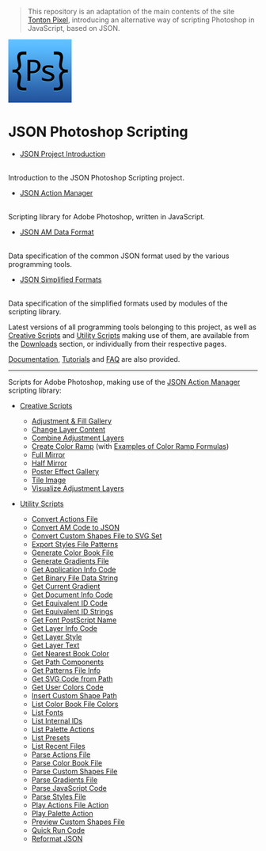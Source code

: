 > This repository is an adaptation of the main contents of the site [Tonton Pixel](http://www.tonton-pixel.com/), introducing an alternative way of scripting Photoshop in JavaScript, based on JSON.

![JSON Photoshop Scripting icon](images/json-ps-128.png)

# JSON Photoshop Scripting

- [JSON Project Introduction](JSON-Project-Introduction)
<br>
  Introduction to the JSON Photoshop Scripting project.

- [JSON Action Manager](JSON-Action-Manager)
<br>
  Scripting library for Adobe Photoshop, written in JavaScript.

- [JSON AM Data Format](JSON-AM-Data-Format)
<br>
  Data specification of the common JSON format used by the various programming tools.

- [JSON Simplified Formats](JSON-Simplified-Formats)
<br>
  Data specification of the simplified formats used by modules of the scripting library.

Latest versions of all programming tools belonging to this project, as well as [Creative Scripts](Creative-Scripts) and [Utility Scripts](Utility-Scripts) making use of them, are available from the [Downloads](Downloads) section, or individually from their respective pages.

[Documentation](Documentation), [Tutorials](Tutorials) and [FAQ](FAQ) are also provided.

<hr>

Scripts for Adobe Photoshop, making use of the [JSON Action Manager](JSON-Action-Manager) scripting library:

- [Creative Scripts](Creative-Scripts)
    - [Adjustment & Fill Gallery](Creative-Scripts/Adjustment-Fill-Gallery)
    - [Change Layer Content](Creative-Scripts/Change-Layer-Content)
    - [Combine Adjustment Layers](Creative-Scripts/Combine-Adjustment-Layers)
    - [Create Color Ramp](Creative-Scripts/Create-Color-Ramp) (with [Examples of Color Ramp Formulas](Creative-Scripts/Create-Color-Ramp/Examples-of-Color-Ramp-Formulas))
    - [Full Mirror](Creative-Scripts/Full-Mirror)
    - [Half Mirror](Creative-Scripts/Half-Mirror)
    - [Poster Effect Gallery](Creative-Scripts/Poster-Effect-Gallery)
    - [Tile Image](Creative-Scripts/Tile-Image)
    - [Visualize Adjustment Layers](Creative-Scripts/Visualize-Adjustment-Layers)

- [Utility Scripts](Utility-Scripts)
    - [Convert Actions File](Utility-Scripts/Convert-Actions-File)
    - [Convert AM Code to JSON](Utility-Scripts/Convert-AM-Code-to-JSON)
    - [Convert Custom Shapes File to SVG Set](Utility-Scripts/Convert-Custom-Shapes-File-to-SVG-Set)
    - [Export Styles File Patterns](Utility-Scripts/Export-Styles-File-Patterns)
    - [Generate Color Book File](Utility-Scripts/Generate-Color-Book-File)
    - [Generate Gradients File](Utility-Scripts/Generate-Gradients-File)
    - [Get Application Info Code](Utility-Scripts/Get-Application-Info-Code)
    - [Get Binary File Data String](Utility-Scripts/Get-Binary-File-Data-String)
    - [Get Current Gradient](Utility-Scripts/Get-Current-Gradient)
    - [Get Document Info Code](Utility-Scripts/Get-Document-Info-Code)
    - [Get Equivalent ID Code](Utility-Scripts/Get-Equivalent-ID-Code)
    - [Get Equivalent ID Strings](Utility-Scripts/Get-Equivalent-ID-Strings)
    - [Get Font PostScript Name](Utility-Scripts/Get-Font-PostScript-Name)
    - [Get Layer Info Code](Utility-Scripts/Get-Layer-Info-Code)
    - [Get Layer Style](Utility-Scripts/Get-Layer-Style)
    - [Get Layer Text](Utility-Scripts/Get-Layer-Text)
    - [Get Nearest Book Color](Utility-Scripts/Get-Nearest-Book-Color)
    - [Get Path Components](Utility-Scripts/Get-Path-Components)
    - [Get Patterns File Info](Utility-Scripts/Get-Patterns-File-Info)
    - [Get SVG Code from Path](Utility-Scripts/Get-SVG-Code-from-Path)
    - [Get User Colors Code](Utility-Scripts/Get-User-Colors-Code)
    - [Insert Custom Shape Path](Utility-Scripts/Insert-Custom-Shape-Path)
    - [List Color Book File Colors](Utility-Scripts/List-Color-Book-File-Colors)
    - [List Fonts](Utility-Scripts/List-Fonts)
    - [List Internal IDs](Utility-Scripts/List-Internal-IDs)
    - [List Palette Actions](Utility-Scripts/List-Palette-Actions)
    - [List Presets](Utility-Scripts/List-Presets)
    - [List Recent Files](Utility-Scripts/List-Recent-Files)
    - [Parse Actions File](Utility-Scripts/Parse-Actions-File)
    - [Parse Color Book File](Utility-Scripts/Parse-Color-Book-File)
    - [Parse Custom Shapes File](Utility-Scripts/Parse-Custom-Shapes-File)
    - [Parse Gradients File](Utility-Scripts/Parse-Gradients-File)
    - [Parse JavaScript Code](Utility-Scripts/Parse-JavaScript-Code)
    - [Parse Styles File](Utility-Scripts/Parse-Styles-File)
    - [Play Actions File Action](Utility-Scripts/Play-Actions-File-Action)
    - [Play Palette Action](Utility-Scripts/Play-Palette-Action)
    - [Preview Custom Shapes File](Utility-Scripts/Preview-Custom-Shapes-File)
    - [Quick Run Code](Utility-Scripts/Quick-Run-Code)
    - [Reformat JSON](Utility-Scripts/Reformat-JSON)
